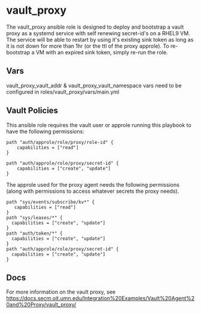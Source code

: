 # vault_proxy

The vault_proxy ansible role is designed to deploy and bootstrap a vault proxy as a systemd service with self renewing secret-id's on a RHEL9 VM. The service will be able to restart by using it's existing sink token as long as it is not down for more than 1hr (or the ttl of the proxy approle). To re-bootstrap a VM with an expired sink token, simply re-run the role.

## Vars 

vault_proxy_vault_addr & vault_proxy_vault_namespace vars need to be configured in roles/vault_proxy/vars/main.yml

## Vault Policies

This ansible role requires the vault user or approle running this playbook to have the following permissions:

```console
path "auth/approle/role/proxy/role-id" {
    capabilities = ["read"]
}

path "auth/approle/role/proxy/secret-id" {
    capabilities = ["create", "update"]
}
```

The approle used for the proxy agent needs the following permissions (along with permissions to access whatever secrets the proxy needs).

```console
path "sys/events/subscribe/kv*" {
   capabilities = ["read"]
}
path "sys/leases/*" {
  capabilities = ["create", "update"]
}
path "auth/token/*" {
  capabilities = ["create", "update"]
}
path "auth/approle/role/proxy/secret-id" {
  capabilities = ["create", "update"]
}
```

## Docs

For more information on the vault proxy, see https://docs.secm.oit.umn.edu/Integration%20Examples/Vault%20Agent%20and%20Proxy/vault_proxy/
